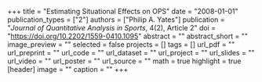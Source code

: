 +++
title = "Estimating Situational Effects on OPS"
date = "2008-01-01"
publication_types = ["2"]
authors = ["Philip A. Yates"]
publication = "_Journal of Quantitative Analysis in Sports_, 4(2), Article 2"
doi = "https://doi.org/10.2202/1559-0410.1095"
abstract = ""
abstract_short = ""
image_preview = ""
selected = false
projects = []
tags = []
url_pdf = ""
url_preprint = ""
url_code = ""
url_dataset = ""
url_project = ""
url_slides = ""
url_video = ""
url_poster = ""
url_source = ""
math = true
highlight = true
[header]
image = ""
caption = ""
+++
